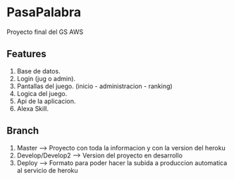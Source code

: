# PasaPalabra
Proyecto final del GS AWS
## Features 

   1. Base de datos.
   2. Login (jug o admin).
   3. Pantallas del juego. (inicio - administracion - ranking)
   4. Logica del juego.
   5. Api de la aplicacion.
   6. Alexa Skill.

## Branch
1. Master --> Proyecto con toda la informacion y con la version del heroku
2. Develop/Develop2 --> Version del proyecto en desarrollo
3. Deploy --> Formato para poder hacer la subida a produccion automatica al servicio de heroku
